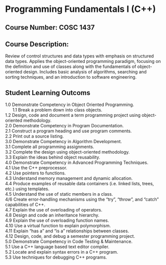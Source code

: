 # Programming Fundamentals I (C++)
## Course Number: COSC 1437

## Course Description:
Review of control structures and data types with emphasis on structured data types. Applies the object-oriented programming paradigm, focusing on the definition and use of classes along with the fundamentals of object-oriented design. Includes basic analysis of algorithms, searching and sorting techniques, and an introduction to software engineering.

## Student Learning Outcoms
1.0	Demonstrate Competency in Object Oriented Programming.  
    &nbsp;&nbsp;&nbsp;&nbsp;&nbsp;&nbsp;1.1	Break a problem down into class objects.  
    1.2	Design, code and document a term programming project using object-oriented methodology.  
2.0 Demonstrate Competency in Program Documentation.  
    2.1	Construct a program heading and use program comments.  
    2.2	Print out a source listing.  
3.0	Demonstrate Competency in Algorithm Development.  
    3.1	Complete all programming assignments.  
    3.2	Complete the design using object-oriented methodology.  
    3.3	Explain the ideas behind object reusability.  
4.0	Demonstrate Competency in Advanced Programming Techniques.  
    4.1	Use the C++ preprocessor.  
    4.2	Use pointers to functions.  
    4.3	Understand memory management and dynamic allocation.  
    4.4	Produce examples of reusable data containers (i.e. linked lists, trees, etc.) using templates.  
    4.5	Understand the use of static members in a class.  
    4/6	Create error-handling mechanisms using the “try”, “throw”, and “catch” capabilities of C++.  
    4.7	Explain the use of overloading of operators.  
    4.8	Design and code an inheritance hierarchy.  
    4.9	Explain the use of overloading function names.  
    4.10	Use a virtual function to explain polymorphism.  
    4.11	Explain “has a” and “is a” relationships between classes.  
    4.12	Design, code, and debug a semester programming project.  
5.0	Demonstrate Competency in Code Testing & Maintenance.  
    5.1	Use a C++ language based text editor compiler.  
    5.2	Locate and explain syntax errors in a C++ program.  
    5.3	Use techniques for debugging C++ programs.  
